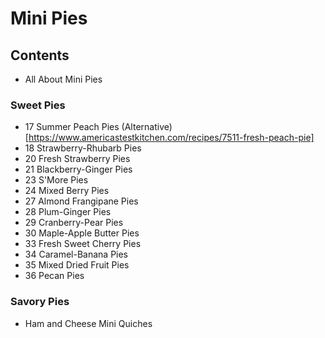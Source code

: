 # Mini Pies
## Contents
- All About Mini Pies
### Sweet Pies
- 17 Summer Peach Pies (Alternative)[https://www.americastestkitchen.com/recipes/7511-fresh-peach-pie]
- 18 Strawberry-Rhubarb Pies
- 20 Fresh Strawberry Pies
- 21 Blackberry-Ginger Pies
- 23 S'More Pies
- 24 Mixed Berry Pies
- 27 Almond Frangipane Pies
- 28 Plum-Ginger Pies
- 29 Cranberry-Pear Pies
- 30 Maple-Apple Butter Pies
- 33 Fresh Sweet Cherry Pies
- 34 Caramel-Banana Pies
- 35 Mixed Dried Fruit Pies
- 36 Pecan Pies
### Savory Pies
- Ham and Cheese Mini Quiches
